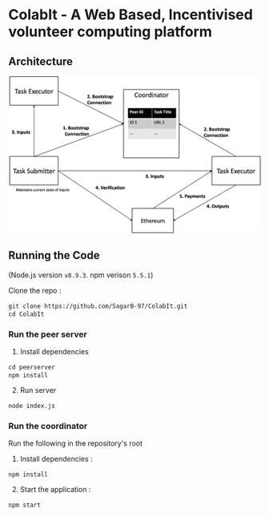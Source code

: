 # ColabIt - A Web Based, Incentivised volunteer computing platform

## Architecture

![Architecture](./Documentation/architecture.jpg)

## Running the Code

(Node.js version `v8.9.3`. npm verison `5.5.1`)

Clone the repo :
```
git clone https://github.com/SagarB-97/ColabIt.git
cd ColabIt
```

### Run the peer server

1. Install dependencies
```
cd peerserver
npm install
```

2. Run server
```
node index.js
```

### Run the coordinator

Run the following in the repository's root

1. Install dependencies :
```
npm install
```

2. Start the application :
```
npm start
```

